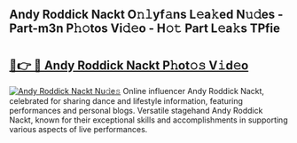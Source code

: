 ## Andy Roddick Nackt O𝚗𝚕yf𝚊ns L𝚎a𝚔ed N𝚞𝚍es - Part-m3n P𝚑𝚘tos Vi𝚍𝚎o - H𝚘𝚝 Part L𝚎a𝚔s TPfie

# <h2><a href="http://kf2oaoz.oniu.top/?m=Andy+Roddick+Nackt">🔗👉 🔴 Andy Roddick Nackt P𝚑ot𝚘𝚜 V𝚒d𝚎o</a></h2>

[![Andy Roddick Nackt Nu𝚍e𝚜](https://i.imgur.com/0qMVB7G.gif)](http://kf2oaoz.oniu.top/?m=Andy+Roddick+Nackt)
Online influencer Andy Roddick Nackt, celebrated for sharing dance and lifestyle information, featuring performances and personal blogs. Versatile stagehand Andy Roddick Nackt, known for their exceptional skills and accomplishments in supporting various aspects of live performances.  
